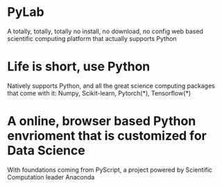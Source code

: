 # PyLab
A totally, totally, totally no install, no download, no config web based scientific computing platform that actually supports Python 

# Life is short, use Python
Natively supports Python, and all the great science computing packages that come with it: Numpy, Scikit-learn, Pytorch(\*), Tensorflow(\*) 

# A online, browser based Python envrioment that is customized for Data Science 
With foundations coming from PyScript, a project powered by Scientific Computation leader Anaconda 
